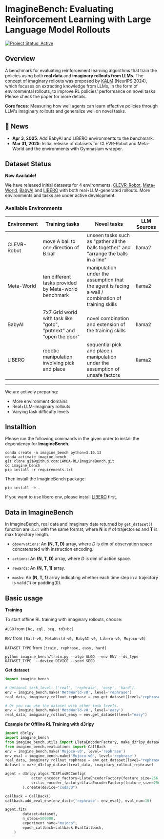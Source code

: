 <h1>ImagineBench: Evaluating Reinforcement Learning
with Large Language Model Rollouts</h1>

[![Project Status: Active](https://img.shields.io/badge/status-active-green)](https://github.com/LAMDA-RL/ImagineBench)

## Overview

A benchmark for evaluating reinforcement learning algorithms that train the policies using both **real data** and **imaginary rollouts from LLMs**. The concept of imaginary rollouts was proposed by [KALM](https://openreview.net/forum?id=tb1MlJCY5g) (NeurIPS 2024), which focuses on extracting knowledge from LLMs, in the form of environmental rollouts, to improve RL policies' performance on novel tasks. Please check the paper for more details.

**Core focus**: Measuring how well agents can learn effective policies through LLM's imaginary rollouts and generalize well on novel tasks.


## 📢 News
- **Apr 3, 2025**: Add BabyAI and LIBERO environments to the benchmark.
- **Mar 31, 2025**: Initial release of datasets for CLEVR-Robot and Meta-World and the environments with Gymnasium wrapper.


## Dataset Status

**Now Available!**  

We have released initial datasets for 4 environments: [CLEVR-Robot](https://github.com/google-research/clevr_robot_env), [Meta-World](https://github.com/Farama-Foundation/Metaworld), [BabyAI](https://github.com/mila-iqia/babyai) and [LIBERO](https://github.com/Lifelong-Robot-Learning/LIBERO) with both real+LLM-generated rollouts.
More environments and tasks are under active development.

### Available Environments
| Environment | Training tasks                                                      | Novel tasks                                                                                        | LLM Sources |
|-------------|---------------------------------------------------------------------|----------------------------------------------------------------------------------------------------|-------------|
| CLEVR-Robot | move A ball to one direction of B ball                              | unseen tasks such as "gather all the balls together" and "arrange the balls in a line"             | llama2      |
| Meta-World  | ten different tasks provided by Meta-world benchmark                | manipulation under the assumption that the agent is facing a wall / combination of training skills | llama2      |
| BabyAI      | 7x7 Grid world with task like "goto", "putnext" and "open the door" | novel combination and extension of the training skills                                             | llama2      |
| LIBERO      | robotic manipulation involving pick and place                       | sequential pick and place / manipulation under the assumption of unsafe factors                    | llama2      |

---

We are actively preparing:

- More environment domains
- Real+LLM-imaginary rollouts
- Varying task difficulty levels

## Installtion

Please run the following commands in the given order to install the dependency for **ImagineBench**.

```
conda create -n imagine_bench python=3.10.13
conda activate imagine_bench
git clone git@github.com:LAMDA-RL/ImagineBench.git
cd imagine_bench
pip install -r requirements.txt
```
Then install the ImagineBench package:
```
pip install -e .
```
If you want to use libero env, please install [LIBERO](https://github.com/Lifelong-Robot-Learning/LIBERO) first.
## Data in ImagineBench
In ImagineBench, real data and imaginary data returned by `get_dataset()` function are `dict` with the same format, where **N** is # of trajectories and **T** is max trajectory length.

- `observations`: An **(N, T, D)** array, where *D* is dim of observation space concatenated with instruction encoding.

- `actions`: An **(N, T, D)** array, where *D* is dim of action space.

- `rewards`: An **(N, T, 1)** array.

- `masks`: An **(N, T, 1)** array indicating whether each time step in a trajectory is valid(1) or padding(0).

## Basic usage

**Training**

To start offline RL training with imaginary rollouts, choose:

`ALGO` from `[bc, cql, bcq, td3+bc]`

`ENV` from `[Ball-v0, MetaWorld-v0, BabyAI-v0, Libero-v0, Mujoco-v0]`

`DATASET_TYPE` from `[train, rephrase, easy, hard]`

```
python imagine_bench/train.py --algo ALGO --env ENV --ds_type DATASET_TYPE  --device DEVICE --seed SEED
```

**Get dataset** 
```python
import imagine_bench

# Optional task_level: ['real', 'rephrase', 'easy', 'hard'].
env = imagine_bench.make('MetaWorld-v0', level='rephrase')
real_data, imaginary_rollout_rephrase = env.get_dataset(level="rephrase") 

# Or you can use the dataset with other task levels.
env = imagine_bench.make('MetaWorld-v0', level='easy')
real_data, imaginary_rollout_easy = env.get_dataset(level="easy")
```

**Example for Offline RL Training with d3rlpy** 
```python
import d3rlpy
import imagine_bench
from imagine_bench.utils import LlataEncoderFactory, make_d3rlpy_dataset
from imagine_bench.evaluations import CallBack
env = imagine_bench.make('Mujoco-v0', level='rephrase')
env_eval = imagine_bench.make('Mujoco-v0', level='rephrase')
real_data, imaginary_rollout_rephrase = env.get_dataset(level="rephrase") 
dataset = make_d3rlpy_dataset(real_data, imaginary_rollout_rephrase)

agent = d3rlpy.algos.TD3PlusBCConfig(
            actor_encoder_factory=LlataEncoderFactory(feature_size=256, hidden_size=256),
            critic_encoder_factory=LlataEncoderFactory(feature_size=256, hidden_size=256),
        ).create(device="cuda:0")

callback = CallBack()
callback.add_eval_env(env_dict={'rephrase': env_eval}, eval_num=10)

agent.fit(
        dataset=dataset,
        n_steps=500000,
        experiment_name="mujoco",
        epoch_callback=callback.EvalCallback,
    )
```